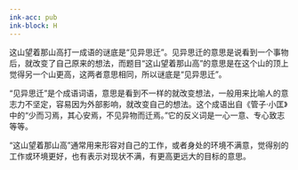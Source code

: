 ```yaml
---
ink-acc: pub
ink-block: H
---
```



这山望着那山高打一成语的谜底是“见异思迁”。见异思迁的意思是说看到一个事物后，就改变了自己原来的想法，而题目“这山望着那山高”的意思是在这个山的顶上觉得另一个山更高，这两者意思相同，所以谜底是“见异思迁”。  
  
“见异思迁”是个成语词语，意思是看到不一样的就改变想法，一般用来比喻人的意志力不坚定，容易因为外部影响，就改变自己的想法。这个成语出自《管子·小匡》中的“少而习焉，其心安焉，不见异物而迁焉。”它的反义词是一心一意、专心致志等等。  

“这山望着那山高”通常用来形容对自己的工作，或者身处的环境不满意，觉得别的工作或环境更好，也有表示对现状不满，有更高更远大的目标的意思。